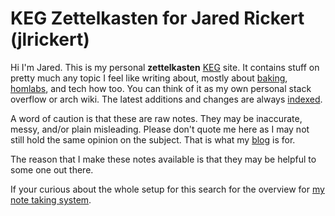 # KEG Zettelkasten for Jared Rickert (jlrickert)

Hi I'm Jared. This is my personal **zettelkasten** [KEG](../650) site. It contains stuff on pretty much any topic I feel like writing about, mostly about [baking](dex/baking.md), [homlabs](../578), and tech how too. You can think of it as my own personal stack overflow or arch wiki. The latest additions and changes are always [indexed](dex).

A word of caution is that these are raw notes. They may be inaccurate, messy, and/or plain misleading. Please don't quote me here as I may not still hold the same opinion on the subject. That is what my [blog] is for.

The reason that I make these notes available is that they may be helpful to some one out there.

If your curious about the whole setup for this search for the overview for [my note taking system](./649).

[blog]: https://blog.jlrickert.me

